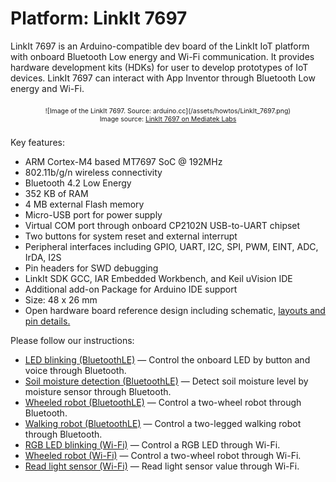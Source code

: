 # Platform: LinkIt 7697

LinkIt 7697 is an Arduino-compatible dev board of the LinkIt IoT platform with onboard Bluetooth Low energy and Wi-Fi communication.
It provides hardware development kits (HDKs) for user to develop prototypes of IoT devices. 
LinkIt 7697 can interact with App Inventor through Bluetooth Low energy and Wi-Fi.

<div style="text-align: center; font-size: 75%; margin: 16pt 0;">
![Image of the LinkIt 7697. Source: arduino.cc](/assets/howtos/LinkIt_7697.png)
<br>
Image source: <a href="https://docs.labs.mediatek.com/resource/linkit7697-arduino/en" target="_blank">LinkIt 7697 on Mediatek Labs</a>
</div>

Key features:
* ARM Cortex-M4 based MT7697 SoC @ 192MHz
* 802.11b/g/n wireless connectivity
* Bluetooth 4.2 Low Energy
* 352 KB of RAM
* 4 MB external Flash memory
* Micro-USB port for power supply
* Virtual COM port through onboard CP2102N USB-to-UART chipset
* Two buttons for system reset and external interrupt
* Peripheral interfaces including GPIO, UART, I2C, SPI, PWM, EINT, ADC, IrDA, I2S
* Pin headers for SWD debugging
* LinkIt SDK GCC, IAR Embedded Workbench, and Keil uVision IDE
* Additional add-on Package for Arduino IDE support
* Size: 48 x 26 mm
* Open hardware board reference design including schematic, <a href="https://labs.mediatek.com/en/download/1ega2lbl" target="_blank">layouts and pin details.</a>

Please follow our instructions:
<ul>
<li><a href='/assets/howtos/MIT_App_Inventor_7697_LED.pdf' target='_blank'>LED blinking (BluetoothLE)</a> &mdash; Control the onboard LED by button and voice through Bluetooth.</li>
<li><a href='/assets/howtos/MIT_App_Inventor_7697_analogread.pdf' target='_blank'>Soil moisture detection (BluetoothLE)</a> &mdash; Detect soil moisture level by moisture sensor through Bluetooth.</li>
<li><a href='/assets/howtos/MIT_App_Inventor_7697_BLE_WheeledRobot.pdf' target='_blank'>Wheeled robot (BluetoothLE)</a> &mdash; Control a two-wheel robot through Bluetooth.</li>
<li><a href='/assets/howtos/MIT_App_Inventor_7697_BLE_WalkingRobot.pdf' target='_blank'>Walking robot (BluetoothLE)</a> &mdash; Control a two-legged walking robot through Bluetooth.</li>
<li><a href='/assets/howtos/MIT_App_Inventor_7697_WIFILED.pdf' target='_blank'>RGB LED blinking (Wi-Fi)</a> &mdash; Control a RGB LED through Wi-Fi.</li>
<li><a href='/assets/howtos/MIT_App_Inventor_7697_WIFIWheeledRobot.pdf' target='_blank'>Wheeled robot (Wi-Fi)</a> &mdash; Control a two-wheel robot through Wi-Fi.</li>
<li><a href='/assets/howtos/MIT_App_Inventor_7697_WIFI_lightsensor.pdf' target='_blank'>Read light sensor (Wi-Fi)</a> &mdash; Read light sensor value through Wi-Fi.</li>
</ul>
